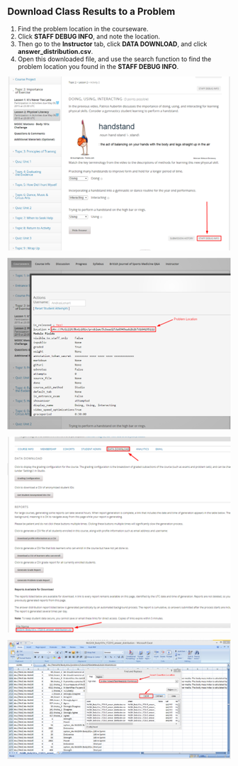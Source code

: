 ## Download Class Results to a Problem

1. Find the problem location in the courseware. 
2. Click **STAFF DEBUG INFO**, and note the location. 
3. Then go to the **Instructor** tab, click **DATA DOWNLOAD**, and click **answer_distribution.csv**. 
4. Open this downloaded file, and use the search function to find the problem location you found in the **STAFF DEBUG INFO**.

![image](../../images/ClassResultsDownload1.png)


![image](../../images/ClassResultsDownload2.png)


![image](../../images/ClassResultsDownload3.png)


![image](../../images/ClassResultsDownload4.png)


